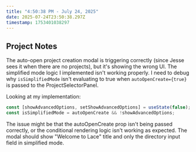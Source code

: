 ```yaml
---
title: "4:50:38 PM - July 24, 2025"
date: 2025-07-24T23:50:38.297Z
timestamp: 1753401038297
---
```


## Project Notes

The auto-open project creation modal is triggering correctly (since Jesse sees it when there are no projects), but it's showing the wrong UI. The simplified mode logic I implemented isn't working properly. I need to debug why `isSimplifiedMode` isn't evaluating to true when `autoOpenCreate={true}` is passed to the ProjectSelectorPanel.

Looking at my implementation:
```typescript
const [showAdvancedOptions, setShowAdvancedOptions] = useState(false);
const isSimplifiedMode = autoOpenCreate && !showAdvancedOptions;
```

The issue might be that the autoOpenCreate prop isn't being passed correctly, or the conditional rendering logic isn't working as expected. The modal should show "Welcome to Lace" title and only the directory input field in simplified mode.
